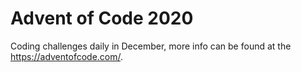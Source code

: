 # Advent of Code 2020
Coding challenges daily in December, more info can be found at the https://adventofcode.com/.
